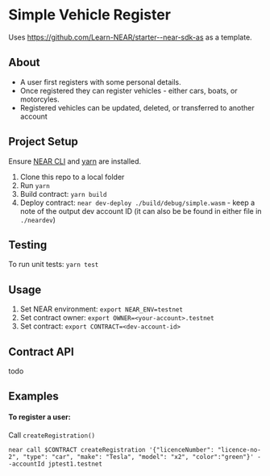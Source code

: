 # Simple Vehicle Register

Uses https://github.com/Learn-NEAR/starter--near-sdk-as as a template.

## About

- A user first registers with some personal details.
- Once registered they can register vehicles - either cars, boats, or motorcyles.
- Registered vehicles can be updated, deleted, or transferred to another account

## Project Setup

Ensure [NEAR CLI](https://github.com/near/near-cli) and [yarn](https://github.com/yarnpkg/berry) are installed.

1. Clone this repo to a local folder
2. Run `yarn`
3. Build contract: `yarn build`
4. Deploy contract: `near dev-deploy ./build/debug/simple.wasm` - keep a note of the output dev account ID (it can also be be found in either file in `./neardev`)

## Testing

To run unit tests: `yarn test`

## Usage

1. Set NEAR environment: `export NEAR_ENV=testnet`
2. Set contract owner: `export OWNER=<your-account>.testnet`
3. Set contract: `export CONTRACT=<dev-account-id>`

## Contract API

todo

## Examples

#### To register a user:

Call `createRegistration()`

`near call $CONTRACT createRegistration '{"licenceNumber": "licence-no-2", "type": "car", "make": "Tesla", "model": "x2", "color":"green"}' --accountId jptest1.testnet`
